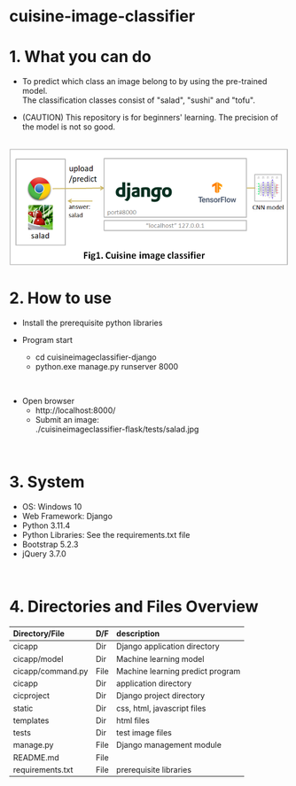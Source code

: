 # cuisine-image-classifier

# 1. What you can do

* To predict which class an image belong to by using the pre-trained model.<br>
  The classification classes consist of "salad", "sushi" and "tofu".

* (CAUTION) This repository is for beginners' learning.  The precision of the model is not so good.

<br>

<img src="cuisineimageclassifier.png">

<br>

# 2. How to use

* Install the prerequisite python libraries

* Program start
  * cd cuisineimageclassifier-django
  * python.exe manage.py runserver 8000

<br>

* Open browser
  * http://localhost:8000/
  * Submit an image:<BR>
   ./cuisineimageclassifier-flask/tests/salad.jpg


<br>

# 3. System
* OS: Windows 10
* Web Framework: Django
* Python 3.11.4
* Python Libraries: See the requirements.txt file
* Bootstrap 5.2.3
* jQuery 3.7.0

<br>

# 4. Directories and Files Overview

| Directory/File |D/F| description |
| :------------- | :-| :---------- |
| cicapp | Dir | Django application directory |
| cicapp/model | Dir | Machine learning model |
| cicapp/command.py | File | Machine learning predict program |
| cicapp | Dir | application directory |
| cicproject | Dir | Django project directory |
| static | Dir | css, html, javascript files |
| templates | Dir | html files |
| tests | Dir | test image files |
| manage.py | File | Django management module |
| README.md | File ||
| requirements.txt | File | prerequisite libraries |

